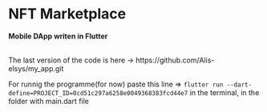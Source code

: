 <h1>NFT Marketplace</h1>

<b>Mobile DApp writen in Flutter</b>

<p> <br>
The last version of the code is here -> https://github.com/Alis-elsys/my_app.git

For runnig the programme(for now) paste this line => `flutter run --dart-define=PROJECT_ID=0cd51c297a6258e0049368383fcd44e7`
in the terminal,
in the folder with main.dart file </p>
